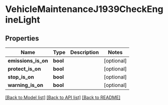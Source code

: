 # VehicleMaintenanceJ1939CheckEngineLight

## Properties
Name | Type | Description | Notes
------------ | ------------- | ------------- | -------------
**emissions_is_on** | **bool** |  | [optional] 
**protect_is_on** | **bool** |  | [optional] 
**stop_is_on** | **bool** |  | [optional] 
**warning_is_on** | **bool** |  | [optional] 

[[Back to Model list]](../README.md#documentation-for-models) [[Back to API list]](../README.md#documentation-for-api-endpoints) [[Back to README]](../README.md)


